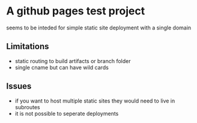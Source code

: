 # A github pages test project
seems to be inteded for simple static site deployment with a single domain

## Limitations
- static routing to build artifacts or  branch folder
- single cname but can have wild cards

## Issues
- if you want to host multiple static sites they would need to live in subroutes
- it is not possible to seperate deployments
